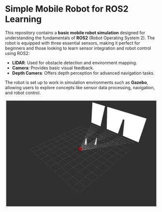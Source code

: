 # Simple Mobile Robot for ROS2 Learning

This repository contains a **basic mobile robot simulation** designed for understanding the fundamentals of **ROS2** (Robot Operating System 2). The robot is equipped with three essential sensors, making it perfect for beginners and those looking to learn sensor integration and robot control using ROS2:

- **LIDAR**: Used for obstacle detection and environment mapping.
- **Camera**: Provides basic visual feedback.
- **Depth Camera**: Offers depth perception for advanced navigation tasks.

The robot is set up to work in simulation environments such as **Gazebo**, allowing users to explore concepts like sensor data processing, navigation, and robot control.

![mobile_bot](rviz_screenshot_2024_09_17-10_16_23.png)
